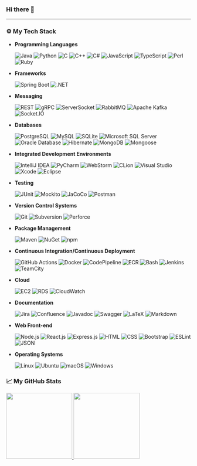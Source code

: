 ### Hi there 👋

---
### :gear: My Tech Stack

* **Programming Languages**

  ![Java](https://img.shields.io/badge/-Java-FFFFFF?style=flat&logo=openjdk&logoColor=007396)
  ![Python](https://img.shields.io/badge/-Python-FFFFFF?style=flat&logo=python&logoColor=3776AB)
  ![C](https://img.shields.io/badge/-C-FFFFFF?style=flat&logo=C&logoColor=A8B9CC)
  ![C++](https://img.shields.io/badge/-C++-FFFFFF?style=flat&logo=C%2B%2B&logoColor=00599C)
  ![C#](https://img.shields.io/badge/-C%23-FFFFFF?style=flat&logo=CSharp&logoColor=239120)
  ![JavaScript](https://img.shields.io/badge/-JavaScript-FFFFFF?style=flat&logo=javascript&logoColor=F7DF1E)
  ![TypeScript](https://img.shields.io/badge/-TypeScript-FFFFFF?style=flat&logo=typescript&logoColor=3178C6)
  ![Perl](https://img.shields.io/badge/-Perl-FFFFFF?style=flat&logo=Perl&logoColor=39457E)
  ![Ruby](https://img.shields.io/badge/-Ruby-FFFFFF?style=flat&logo=Ruby&logoColor=CC342D)

* **Frameworks**

  ![Spring Boot](https://img.shields.io/badge/-Spring%20Boot-FFFFFF?style=flat&logo=SpringBoot&logoColor=6DB33F)
  ![.NET](https://img.shields.io/badge/-.NET-FFFFFF?style=flat&logo=DotNet&logoColor=512BD4)
  
* **Messaging**

  ![REST](https://img.shields.io/badge/-REST-000000?style=flat&logo=rest&logoColor=FFFFFF)
  ![gRPC](https://img.shields.io/badge/-gRPC-000000?style=flat&logo=grpc&logoColor=FFFFFF)
  ![ServerSocket](https://img.shields.io/badge/-ServerSocket-000000?style=flat&logo=serversocket&logoColor=FFFFFF)
  ![RabbitMQ](https://img.shields.io/badge/-RabbitMQ-FFFFFF?style=flat&logo=rabbitmq&logoColor=FF6600)
  ![Apache Kafka](https://img.shields.io/badge/-Apache%20Kafka-FFFFFF?style=flat&logo=apachekafka&logoColor=231F20)
  ![Socket.IO](https://img.shields.io/badge/-Socket.IO-FFFFFF?style=flat&logo=socketdotio&logoColor=010101)

* **Databases**

  ![PostgreSQL](https://img.shields.io/badge/-PostgreSQL-FFFFFF?style=flat&logo=postgresql&logoColor=4169E1)
  ![MySQL](https://img.shields.io/badge/-MySQL-FFFFFF?style=flat&logo=MySQL&logoColor=4479A1)
  ![SQLite](https://img.shields.io/badge/-SQLite-FFFFFF?style=flat&logo=SQLite&logoColor=003B57)
  ![Microsoft SQL Server](https://img.shields.io/badge/-Microsoft%20SQL%20Server-FFFFFF?style=flat&logo=MicrosoftSQLServer&logoColor=CC2927)
  ![Oracle Database](https://img.shields.io/badge/-Oracle%20Database-FFFFFF?style=flat&logo=Oracle&logoColor=F80000)
  ![Hibernate](https://img.shields.io/badge/-Hibernate-FFFFFF?style=flat&logo=hibernate&logoColor=59666C)
  ![MongoDB](https://img.shields.io/badge/-MongoDB-FFFFFF?style=flat&logo=mongodb&logoColor=47A248)
  ![Mongoose](https://img.shields.io/badge/-Mongoose-FFFFFF?style=flat&logo=mongoose&logoColor=F80000)

* **Integrated Development Environments**

  ![IntelliJ IDEA](https://img.shields.io/badge/-IntelliJ%20IDEA-FFFFFF?style=flat&logo=IntelliJIDEA&logoColor=000000)
  ![PyCharm](https://img.shields.io/badge/-PyCharm-FFFFFF?style=flat&logo=PyCharm&logoColor=000000)
  ![WebStorm](https://img.shields.io/badge/-WebStorm-FFFFFF?style=flat&logo=WebStorm&logoColor=000000)
  ![CLion](https://img.shields.io/badge/-CLion-FFFFFF?style=flat&logo=clion&logoColor=000000)
  ![Visual Studio](https://img.shields.io/badge/-Visual%20Studio-FFFFFF?style=flat&logo=visual-studio&logoColor=5C2D91)
  ![Xcode](https://img.shields.io/badge/-Xcode-FFFFFF?style=flat&logo=xcode&logoColor=147EFB)
  ![Eclipse](https://img.shields.io/badge/-Eclipse-FFFFFF?style=flat&logo=eclipseide&logoColor=2C2255)
    
* **Testing**
  
  ![JUnit](https://img.shields.io/badge/-JUnit-FFFFFF?style=flat&logo=JUnit5&logoColor=25A162)
  ![Mockito](https://img.shields.io/badge/-Mockito-000000?style=flat&logo=Mockito&logoColor=FFFFFF)
  ![JaCoCo](https://img.shields.io/badge/-JaCoCo-000000?style=flat&logo=jacoco&logoColor=FFFFFF)
  ![Postman](https://img.shields.io/badge/-Postman-FFFFFF?style=flat&logo=Postman&logoColor=FF6C37)

* **Version Control Systems**

  ![Git](https://img.shields.io/badge/-Git-FFFFFF?style=flat&logo=git&logoColor=F05032)
  ![Subversion](https://img.shields.io/badge/-Subversion-FFFFFF?style=flat&logo=subversion&logoColor=809CC9)
  ![Perforce](https://img.shields.io/badge/-Perforce-FFFFFF?style=flat&logo=perforce&logoColor=404040)
  
* **Package Management**

  ![Maven](https://img.shields.io/badge/-Apache%20Maven-FFFFFF?style=flat&logo=apache-maven&logoColor=C71A36)
  ![NuGet](https://img.shields.io/badge/-NuGet-FFFFFF?style=flat&logo=nuget&logoColor=004880)
  ![npm](https://img.shields.io/badge/-npm-FFFFFF?style=flat&logo=npm&logoColor=CB3837)
  
* **Continuous Integration/Continuous Deployment**

  ![GitHub Actions](https://img.shields.io/badge/-GitHub%20Actions-FFFFFF?style=flat&logo=githubactions&logoColor=2088FF)
  ![Docker](https://img.shields.io/badge/-Docker-FFFFFF?style=flat&logo=docker&logoColor=2496ED)
  ![CodePipeline](https://img.shields.io/badge/-AWS%20CodePipeline-FFFFFF?style=flat&logo=amazonaws&logoColor=232F3E)
  ![ECR](https://img.shields.io/badge/-Amazon%20ECR-FFFFFF?style=flat&logo=amazonaws&logoColor=232F3E)
  ![Bash](https://img.shields.io/badge/-Bash-FFFFFF?style=flat&logo=gnubash&logoColor=4EAA25)
  ![Jenkins](https://img.shields.io/badge/-Jenkins-FFFFFF?style=flat&logo=Jenkins&logoColor=D24939)
  ![TeamCity](https://img.shields.io/badge/-TeamCity-FFFFFF?style=flat&logo=TeamCity&logoColor=000000)
  
* **Cloud**

  ![EC2](https://img.shields.io/badge/-Amazon%20EC2-FFFFFF?style=flat&logo=amazonec2&logoColor=FF9900)
  ![RDS](https://img.shields.io/badge/-Amazon%20RDS-FFFFFF?style=flat&logo=amazonrds&logoColor=527FFF)
  ![CloudWatch](https://img.shields.io/badge/-Amazon%20CloudWatch-FFFFFF?style=flat&logo=amazoncloudwatch&logoColor=FF4F8B)
 
* **Documentation**

  ![Jira](https://img.shields.io/badge/-Jira-FFFFFF?style=flat&logo=JiraSoftware&logoColor=0052CC)
  ![Confluence](https://img.shields.io/badge/-Confluence-FFFFFF?style=flat&logo=Confluence&logoColor=172B4D)
  ![Javadoc](https://img.shields.io/badge/-Javadoc-000000?style=flat&logo=Javadoc&logoColor=FFFFFF)
  ![Swagger](https://img.shields.io/badge/-Swagger-FFFFFF?style=flat&logo=Swagger&logoColor=85EA2D)
  ![LaTeX](https://img.shields.io/badge/-LaTeX-FFFFFF?style=flat&logo=LaTeX&logoColor=008080)
  ![Markdown](https://img.shields.io/badge/-Markdown-FFFFFF?style=flat&logo=Markdown&logoColor=000000)

* **Web Front-end**
  
  ![Node.js](https://img.shields.io/badge/-Node.js-FFFFFF?style=flat&logo=nodedotjs&logoColor=339933)
  ![React.js](https://img.shields.io/badge/-React.js-FFFFFF?style=flat&logo=react&logoColor=61DAFB)
  ![Express.js](https://img.shields.io/badge/-Express.js-FFFFFF?style=flat&logo=express&logoColor=000000)
  ![HTML](https://img.shields.io/badge/-HTML-FFFFFF?style=flat&logo=html5&logoColor=E34F26)
  ![CSS](https://img.shields.io/badge/-CSS-FFFFFF?style=flat&logo=css3&logoColor=1572B6)
  ![Bootstrap](https://img.shields.io/badge/-Bootstrap-FFFFFF?style=flat&logo=bootstrap&logoColor=7952B3)
  ![ESLint](https://img.shields.io/badge/-ESLint-FFFFFF?style=flat&logo=eslint&logoColor=4B32C3)
  ![JSON](https://img.shields.io/badge/-JSON-FFFFFF?style=flat&logo=JSON&logoColor=000000)

* **Operating Systems**

  ![Linux](https://img.shields.io/badge/-Linux-FFFFFF?style=flat&logo=linux&logoColor=FCC624)
  ![Ubuntu](https://img.shields.io/badge/-Ubuntu-FFFFFF?style=flat&logo=ubuntu&logoColor=E95420)
  ![macOS](https://img.shields.io/badge/-macOS-FFFFFF?style=flat&logo=macos&logoColor=000000)
  ![Windows](https://img.shields.io/badge/-Windows-FFFFFF?style=flat&logo=windows&logoColor=0078D6)

### &#x1f4c8;  My GitHub Stats
<p align="left">
  <a href="https://github.com/mujingw">
    <img height="180em" src="https://github-readme-stats.vercel.app/api?username=mujingw&show_icons=true&theme=algolia&include_all_commits=true&count_private=true"/>
    <img height="180em" src="https://github-readme-streak-stats.herokuapp.com/?user=mujingw&theme=algolia"/>
  </a>
</p>
